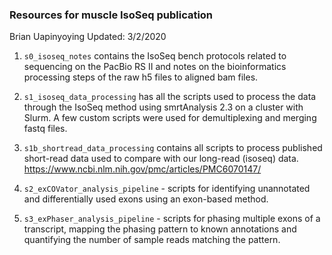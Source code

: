 ### Resources for muscle IsoSeq publication
Brian Uapinyoying
Updated: 3/2/2020

1. `s0_isoseq_notes` contains the IsoSeq bench protocols related to sequencing on the PacBio RS II and notes on the bioinformatics processing steps of the raw h5 files to aligned bam files.

2. `s1_isoseq_data_processing` has all the scripts used to process the data through the IsoSeq method using smrtAnalysis 2.3 on a cluster with Slurm. A few custom scripts were used for demultiplexing and merging fastq files.

3. `s1b_shortread_data_processing` contains all scripts to process published short-read data used to compare with our long-read (isoseq) data. https://www.ncbi.nlm.nih.gov/pmc/articles/PMC6070147/

3. `s2_exCOVator_analysis_pipeline` - scripts for identifying unannotated and differentially used exons using an exon-based method.

4. `s3_exPhaser_analysis_pipeline` - scripts for phasing multiple exons of a transcript, mapping the phasing pattern to known annotations and quantifying the number of sample reads matching the pattern.